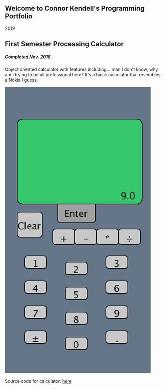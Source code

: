 ## Welcome to Connor Kendell's Programming Portfolio
2019



## First Semester Processing Calculator
##### Completed Nov. 2018
Object oriented calculator with features including... man I don't know, why am I trying to be all professional here? It's a basic calculator that resembles a Nokia I guess.

![Calculator](https://github.com/veretrum/2019ProgrammingPortfolio/blob/master/Images/calc01.png?raw=true)

Source code for calculator: [here](https://github.com/veretrum/2019ProgrammingPortfolio/tree/master/Calculator)
